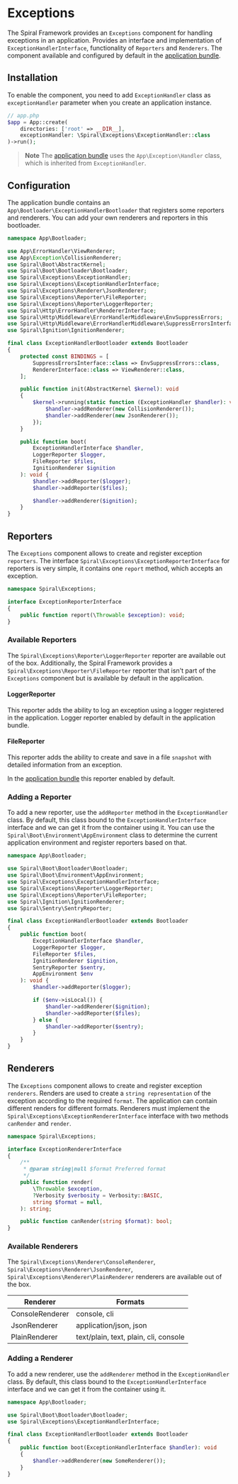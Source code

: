 # Exceptions

The Spiral Framework provides an `Exceptions` component for handling exceptions in an application.
Provides an interface and implementation of `ExceptionHandlerInterface`, functionality of `Reporters` and `Renderers`.
The component available and configured by default in the [application bundle](https://github.com/spiral/app).

## Installation

To enable the component, you need to add `ExceptionHandler` class as `exceptionHandler` parameter when you create
an application instance.

```php
// app.php
$app = App::create(
    directories: ['root' => __DIR__],
    exceptionHandler: \Spiral\Exceptions\ExceptionHandler::class
)->run();
```

> **Note**
> The [application bundle](https://github.com/spiral/app) uses the `App\Exception\Handler` class, 
> which is inherited from `ExceptionHandler`.

## Configuration

The application bundle contains an `App\Bootloader\ExceptionHandlerBootloader` that registers some reporters 
and renderers. You can add your own renderers and reporters in this bootloader.

```php
namespace App\Bootloader;

use App\ErrorHandler\ViewRenderer;
use App\Exception\CollisionRenderer;
use Spiral\Boot\AbstractKernel;
use Spiral\Boot\Bootloader\Bootloader;
use Spiral\Exceptions\ExceptionHandler;
use Spiral\Exceptions\ExceptionHandlerInterface;
use Spiral\Exceptions\Renderer\JsonRenderer;
use Spiral\Exceptions\Reporter\FileReporter;
use Spiral\Exceptions\Reporter\LoggerReporter;
use Spiral\Http\ErrorHandler\RendererInterface;
use Spiral\Http\Middleware\ErrorHandlerMiddleware\EnvSuppressErrors;
use Spiral\Http\Middleware\ErrorHandlerMiddleware\SuppressErrorsInterface;
use Spiral\Ignition\IgnitionRenderer;

final class ExceptionHandlerBootloader extends Bootloader
{
    protected const BINDINGS = [
        SuppressErrorsInterface::class => EnvSuppressErrors::class,
        RendererInterface::class => ViewRenderer::class,
    ];

    public function init(AbstractKernel $kernel): void
    {
        $kernel->running(static function (ExceptionHandler $handler): void {
            $handler->addRenderer(new CollisionRenderer());
            $handler->addRenderer(new JsonRenderer());
        });
    }

    public function boot(
        ExceptionHandlerInterface $handler,
        LoggerReporter $logger,
        FileReporter $files,
        IgnitionRenderer $ignition
    ): void {
        $handler->addReporter($logger);
        $handler->addReporter($files);

        $handler->addRenderer($ignition);
    }
}
```

## Reporters

The `Exceptions` component allows to create and register exception `reporters`.
The interface `Spiral\Exceptions\ExceptionReporterInterface` for reporters is very simple, it contains one `report` 
method, which accepts an exception.

```php
namespace Spiral\Exceptions;

interface ExceptionReporterInterface
{
    public function report(\Throwable $exception): void;
}
```

### Available Reporters

The `Spiral\Exceptions\Reporter\LoggerReporter` reporter are available out of the box.
Additionally, the Spiral Framework provides a `Spiral\Exceptions\Reporter\FileReporter` reporter that isn't part 
of the `Exceptions` component but is available by default in the application.

#### LoggerReporter

This reporter adds the ability to log an exception using a logger registered in the application. Logger reporter enabled
by default in the application bundle.

#### FileReporter

This reporter adds the ability to create and save in a file `snapshot` with detailed information from an exception.

In the [application bundle](https://github.com/spiral/app) this reporter enabled by default.

### Adding a Reporter

To add a new reporter, use the `addReporter` method in the `ExceptionHandler` class. By default, this class bound 
to the `ExceptionHandlerInterface` interface and we can get it from the container using it. You can use the 
`Spiral\Boot\Environment\AppEnvironment` class to determine the current application environment and 
register reporters based on that.

```php
namespace App\Bootloader;

use Spiral\Boot\Bootloader\Bootloader;
use Spiral\Boot\Environment\AppEnvironment;
use Spiral\Exceptions\ExceptionHandlerInterface;
use Spiral\Exceptions\Reporter\LoggerReporter;
use Spiral\Exceptions\Reporter\FileReporter;
use Spiral\Ignition\IgnitionRenderer;
use Spiral\Sentry\SentryReporter;

final class ExceptionHandlerBootloader extends Bootloader
{
    public function boot(
        ExceptionHandlerInterface $handler,
        LoggerReporter $logger,
        FileReporter $files,
        IgnitionRenderer $ignition,
        SentryReporter $sentry,
        AppEnvironment $env
    ): void {
        $handler->addReporter($logger);

        if ($env->isLocal()) {
            $handler->addRenderer($ignition);
            $handler->addReporter($files);
        } else {
            $handler->addReporter($sentry);
        }
    }
}
```

## Renderers

The `Exceptions` component allows to create and register exception `renderers`.
Renders are used to create a `string representation` of the exception according to the required `format`. 
The application can contain different renders for different formats.
Renderers must implement the `Spiral\Exceptions\ExceptionRendererInterface` interface with two methods `canRender` and
`render`.

```php
namespace Spiral\Exceptions;

interface ExceptionRendererInterface
{
    /**
     * @param string|null $format Preferred format
     */
    public function render(
        \Throwable $exception,
        ?Verbosity $verbosity = Verbosity::BASIC,
        string $format = null,
    ): string;

    public function canRender(string $format): bool;
}
```

### Available Renderers

The `Spiral\Exceptions\Renderer\ConsoleRenderer`, `Spiral\Exceptions\Renderer\JsonRenderer`,  
`Spiral\Exceptions\Renderer\PlainRenderer` renderers are available out of the box.

| Renderer        | Formats                               |
|-----------------|---------------------------------------|
| ConsoleRenderer | console, cli                          |
| JsonRenderer    | application/json, json                |
| PlainRenderer   | text/plain, text, plain, cli, console |


### Adding a Renderer

To add a new renderer, use the `addRenderer` method in the `ExceptionHandler` class. By default, this class bound
to the `ExceptionHandlerInterface` interface and we can get it from the container using it.

```php
namespace App\Bootloader;

use Spiral\Boot\Bootloader\Bootloader;
use Spiral\Exceptions\ExceptionHandlerInterface;

final class ExceptionHandlerBootloader extends Bootloader
{
    public function boot(ExceptionHandlerInterface $handler): void 
    {
        $handler->addRenderer(new SomeRenderer());
    }
}
```
